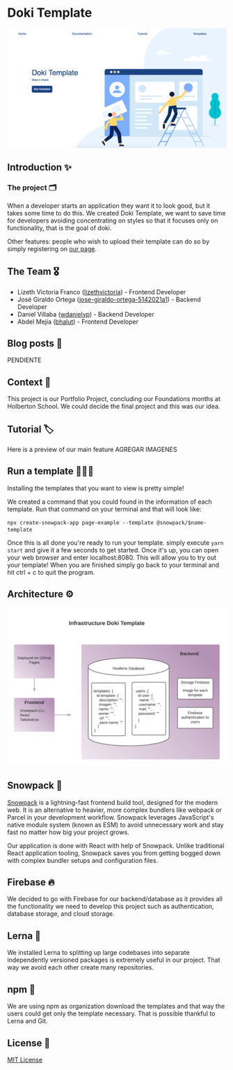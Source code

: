 # Doki Template
[![](https://github.com/LizethVictoria20/doki-template/blob/master/www/public/doki-template.png?raw=true)](https://github.com/LizethVictoria20/doki-template/blob/master/www/public/doki-template.png?raw=true)
## Introduction ✨
### The project 🗂
When a developer starts an application they want it to look good, but it takes some time to do this. We created Doki Template, we want to save time for developers avoiding concentrating on styles so that it focuses only on functionality, that is the goal of doki.

Other features: people who wish to upload their template can do so by simply registering on [our page](https://doki-templates.web.app "our page").

## The Team 🎖

- Lizeth Victoria Franco ([lizethvictoria](https://www.linkedin.com/in/lizethvictoria/ "lizethvictoria")) - Frontend Developer
- José Giraldo Ortega ([jose-giraldo-ortega-5142021a1](https://www.linkedin.com/in/jose-giraldo-ortega-5142021a1/ "jose-giraldo-ortega-5142021a1/")) - Backend Developer
- Daniel Villaba ([wdanielvp](https://www.linkedin.com/in/wdanielvp/ "wdanielvp")) - Backend Developer
- Abdel Mejia ([bhalut](https://www.linkedin.com/in/bhalut/ "bhalut")) - Frontend Developer

## Blog posts 🔖
PENDIENTE

## Context 📌
This project is our Portfolio Project, concluding our Foundations months at Holberton School. We could decide the final project and this was our idea.

## Tutorial 🏷
Here is a preview of our main feature
AGREGAR IMAGENES

## Run a template 🙅🏻‍♀️
Installing the templates that you want to view is pretty simple!

We created a command that you could found in the information of each template. Run that command on your terminal and that will look like:

```
npx create-snowpack-app page-example --template @snowpack/$name-template
```

Once this is all done you're ready to run your template.
simply execute `yarn start` and give it a few seconds to get started. Once it's up, you can open your web browser and enter localhost:8080. This will allow you to try out your template!
When you are finished simply go back to your terminal and hit ctrl + c to quit the program.

## Architecture ⚙️
[![](https://github.com/LizethVictoria20/doki-template/blob/dev-liz/www/public/infrastructure.png?raw=true)](http:/https://github.com/LizethVictoria20/doki-template/blob/dev-liz/www/public/Architecture.png?raw=true/)
## Snowpack 🗾
[Snowpack](https://www.snowpack.dev "Snowpack") is a lightning-fast frontend build tool, designed for the modern web. It is an alternative to heavier, more complex bundlers like webpack or Parcel in your development workflow. Snowpack leverages JavaScript's native module system (known as ESM) to avoid unnecessary work and stay fast no matter how big your project grows.

Our application is done with React with help of Snowpack. Unlike traditional React application tooling, Snowpack saves you from getting bogged down with complex bundler setups and configuration files.

## Firebase 🔥
We decided to go with Firebase for our backend/database as it provides all the functionality we need to develop this project such as authentication, database storage, and cloud storage.

## Lerna 🐉
We installed  Lerna to splitting up large codebases into separate independently versioned packages is extremely useful in our project. That way we avoid each other create many repositories.

## npm 🍄
We are using npm as organization download the templates and that way the users could get only the template necessary. That is possible thankful to Lerna and Git.

## License 📎
[MIT License](./LICENSE)

